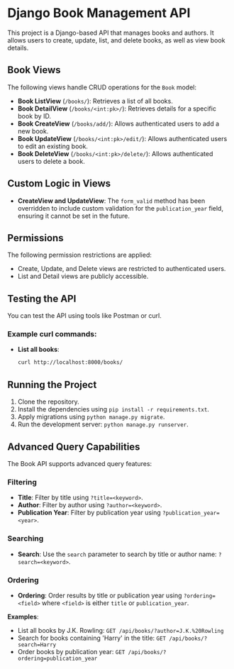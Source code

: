 # Django Book Management API

This project is a Django-based API that manages books and authors. It allows users to create, update, list, and delete books, as well as view book details.

## Book Views

The following views handle CRUD operations for the `Book` model:

- **Book ListView** (`/books/`): Retrieves a list of all books.
- **Book DetailView** (`/books/<int:pk>/`): Retrieves details for a specific book by ID.
- **Book CreateView** (`/books/add/`): Allows authenticated users to add a new book.
- **Book UpdateView** (`/books/<int:pk>/edit/`): Allows authenticated users to edit an existing book.
- **Book DeleteView** (`/books/<int:pk>/delete/`): Allows authenticated users to delete a book.

## Custom Logic in Views

- **CreateView and UpdateView**: The `form_valid` method has been overridden to include custom validation for the `publication_year` field, ensuring it cannot be set in the future.

## Permissions

The following permission restrictions are applied:
- Create, Update, and Delete views are restricted to authenticated users.
- List and Detail views are publicly accessible.

## Testing the API

You can test the API using tools like Postman or curl.

### Example curl commands:

- **List all books**:
  ```bash
  curl http://localhost:8000/books/


## Running the Project

1. Clone the repository.
2. Install the dependencies using `pip install -r requirements.txt`.
3. Apply migrations using `python manage.py migrate`.
4. Run the development server: `python manage.py runserver`.

## Advanced Query Capabilities

The Book API supports advanced query features:

### Filtering

- **Title**: Filter by title using `?title=<keyword>`.
- **Author**: Filter by author using `?author=<keyword>`.
- **Publication Year**: Filter by publication year using `?publication_year=<year>`.

### Searching

- **Search**: Use the `search` parameter to search by title or author name: `?search=<keyword>`.

### Ordering

- **Ordering**: Order results by title or publication year using `?ordering=<field>` where `<field>` is either `title` or `publication_year`.

**Examples**:

- List all books by J.K. Rowling: `GET /api/books/?author=J.K.%20Rowling`
- Search for books containing 'Harry' in the title: `GET /api/books/?search=Harry`
- Order books by publication year: `GET /api/books/?ordering=publication_year`
